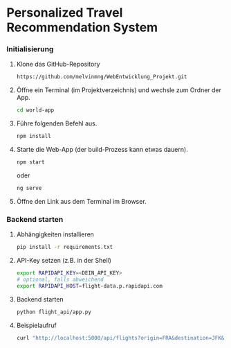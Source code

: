 # Personalized Travel Recommendation System

### Initialisierung

1. Klone das GitHub-Repository
   ```bash
   https://github.com/melvinmng/WebEntwicklung_Projekt.git
   ```

2. Öffne ein Terminal (im Projektverzeichnis) und wechsle zum Ordner der App.
    ```bash
    cd world-app
    ```

3. Führe folgenden Befehl aus.
    ```bash
    npm install
    ```

4. Starte die Web-App (der build-Prozess kann etwas dauern).
    ```bash
    npm start
    ```

    oder

    ```bash
    ng serve
    ```

5. Öffne den Link aus dem Terminal im Browser.

### Backend starten
1. Abhängigkeiten installieren
   ```bash
   pip install -r requirements.txt
   ```
2. API-Key setzen (z.B. in der Shell)
   ```bash
   export RAPIDAPI_KEY=<DEIN_API_KEY>
   # optional, falls abweichend
   export RAPIDAPI_HOST=flight-data.p.rapidapi.com
   ```
3. Backend starten
   ```bash
   python flight_api/app.py
   ```
4. Beispielaufruf
   ```bash
   curl "http://localhost:5000/api/flights?origin=FRA&destination=JFK&date=2025-07-01"
   ```
